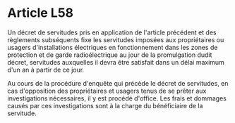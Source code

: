# Article L58

Un décret de servitudes pris en application de l'article précédent et des règlements subséquents fixe les servitudes imposées aux propriétaires ou usagers d'installations électriques en fonctionnement dans les zones de protection et de garde radioélectrique au jour de la promulgation dudit décret, servitudes auxquelles il devra être satisfait dans un délai maximum d'un an à partir de ce jour.

Au cours de la procédure d'enquête qui précède le décret de servitudes, en cas d'opposition des propriétaires et usagers tenus de se prêter aux investigations nécessaires, il y est procédé d'office. Les frais et dommages causés par ces investigations sont à la charge du bénéficiaire de la servitude.